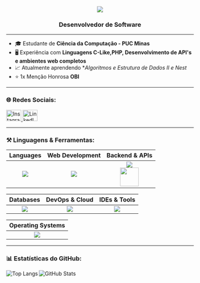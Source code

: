 <h1 align="center">
  <img
    src="https://readme-typing-svg.herokuapp.com/?font=Pacifico&size=35&center=true&vCenter=true&width=500&height=70&duration=4000&lines=Bem-vindo+ao+meu+GitHub&color=0E6E19"
  />
</h1>
<h3 align="center">Desenvolvedor de Software</h3>

---

- 🎓 Estudante de **Ciência da Computação - PUC Minas**
- 🖥️ Experiência com **Linguagens C-Like,PHP, Desenvolvimento de API's e ambientes web completos**
- 📈 Atualmente aprendendo **Algoritmos e Estrutura de Dados II e Nest*
- ⭐ 1x Menção Honrosa **OBI**
---

<h3 align="left">🌐 Redes Sociais:</h3>
<a href="https://www.instagram.com/n9_bean" target="_blank">
  <img src="https://raw.githubusercontent.com/rahuldkjain/github-profile-readme-generator/master/src/images/icons/Social/instagram.svg" alt="Instagram" height="30" width="40" />
</a>
<a href="https://www.linkedin.com/in/nicolas-diderot-bean-670957244/" target="_blank">
  <img src="https://raw.githubusercontent.com/rahuldkjain/github-profile-readme-generator/master/src/images/icons/Social/linked-in-alt.svg" alt="LinkedIn" height="30" width="40" />
</a>

---

<h3 align="left">⚒️ Linguagens & Ferramentas:</h3>
<div align="center">

| **Languages** | **Web Development** | **Backend & APIs** |
| :-----------: | :-----------------: | :----------------: |
| <img src="https://skillicons.dev/icons?i=c,cpp,php,java,js"/> | <img src="https://skillicons.dev/icons?i=html,css,js,php,bootstrap"/> | <img src="https://skillicons.dev/icons?i=nodejs,express,php,laravel"/> <br> <img src="https://cdn.jsdelivr.net/gh/devicons/devicon/icons/swagger/swagger-original.svg" width="50"/> |

| **Databases** | **DevOps & Cloud** | **IDEs & Tools** |
| :-----------: | :----------------: | :--------------: |
| <img src="https://skillicons.dev/icons?i=postgres,mysql"/> | <img src="https://skillicons.dev/icons?i=git,github,docker"/> | <img src="https://skillicons.dev/icons?i=vscode,postman"/> |

| **Operating Systems** |
| :-------------------: |
| <img src="https://skillicons.dev/icons?i=windows,linux"/> |

</div>

---

<h3 align="left">📊 Estatísticas do GitHub:</h3>
<p>
  <img align="left" src="https://github-readme-stats.vercel.app/api/top-langs?username=fonteBean&show_icons=true&locale=en&layout=compact&theme=dark" alt="Top Langs"/>
</p>
<p>
  <img align="center" src="https://github-readme-stats.vercel.app/api?username=fonteBean&show_icons=true&locale=en&theme=dark" alt="GitHub Stats"/>
</p>
